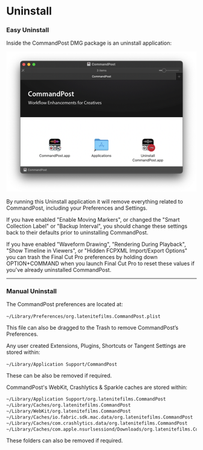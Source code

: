 # Uninstall

### Easy Uninstall

Inside the CommandPost DMG package is an uninstall application:

![Package Contents](static/commandpost-dmg.png)

By running this Uninstall application it will remove everything related to CommandPost, including your Preferences and Settings.

If you have enabled "Enable Moving Markers", or changed the "Smart Collection Label" or "Backup Interval", you should change these settings back to their defaults prior to uninstalling CommandPost.

If you have enabled "Waveform Drawing", "Rendering During Playback", "Show Timeline in Viewers", or "Hidden FCPXML Import/Export Options" you can trash the Final Cut Pro preferences by holding down OPTION+COMMAND when you launch Final Cut Pro to reset these values if you've already uninstalled CommandPost.

---

### Manual Uninstall

The CommandPost preferences are located at:

`~/Library/Preferences/org.latenitefilms.CommandPost.plist`

This file can also be dragged to the Trash to remove CommandPost’s Preferences.

Any user created Extensions, Plugins, Shortcuts or Tangent Settings are stored within:

`~/Library/Application Support/CommandPost`

These can be also be removed if required.

CommandPost's WebKit, Crashlytics & Sparkle caches are stored within:

```
~/Library/Application Support/org.latenitefilms.CommandPost
~/Library/Caches/org.latenitefilms.CommandPost
~/Library/WebKit/org.latenitefilms.CommandPost
~/Library/Caches/io.fabric.sdk.mac.data/org.latenitefilms.CommandPost
~/Library/Caches/com.crashlytics.data/org.latenitefilms.CommandPost
~/Library/Caches/com.apple.nsurlsessiond/Downloads/org.latenitefilms.CommandPost
```

These folders can also be removed if required.